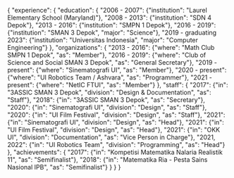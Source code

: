 {
	"experience": {
		"education": {
			"2006 - 2007":
				{"institution": "Laurel Elementary School (Maryland)"},
			"2008 - 2013":
				{"institution": "SDN 4 Depok"},
			"2013 - 2016":
				{"institution": "SMPN 1 Depok"},
			"2016 - 2019":
				{"institution": "SMAN 3 Depok",
				"major": "Science"},
			"2019 - graduating 2023":
				{"institution": "Universitas Indonesia",
				"major": "Computer Engineering"}
		},
		"organizations": {
			"2013 - 2016":
				{"where": "Math Club SMPN 1 Depok",
				"as": "Member"},
			"2016 - 2019":
				{"where": "Club of Science and Social SMAN 3 Depok",
				"as": "General Secretary"},
			"2019 - present":
				{"where": "Sinematografi UI",
				"as": "Member"},
			"2020 - present":
				{"where": "UI Robotics Team / Ashvara",
				"as": "Programmer"},
			"2021 - present":
				{"where": "NetIC FTUI",
				"as": "Member"}
		},
		"staff": {
			"2017":
				{"in": "3ASSIC SMAN 3 Depok",
				"division": "Design & Documentation",
				"as": "Staff"},
			"2018":
				{"in": "3ASSIC SMAN 3 Depok",
				"as": "Secretary"},
			"2020":
				{"in": "Sinematografi UI",
				"division": "Design",
				"as": "Staff"},
			"2020":
				{"in": "UI Film Festival",
				"division": "Design",
				"as": "Staff"},
			"2021":
				{"in": "Sinematografi UI",
				"division": "Design",
				"as": "Head"},
			"2021":
				{"in": "UI Film Festival",
				"division": "Design",
				"as": "Head"},
			"2021":
				{"in": "OKK UI",
				"division": "Documentation",
				"as": "Vice Person in Charge"},
			"2021, 2022":
				{"in": "UI Robotics Team",
				"division": "Programming",
				"as": "Head"}
		},
		"achievements": {
			"2017":
				{"in": "Kompetisi Matematika Nalaria Realistik 11",
				"as": "Semifinalist"},
			"2018":
				{"in": "Matematika Ria - Pesta Sains Nasional IPB",
				"as": "Semifinalist"}
		}
	}
}
